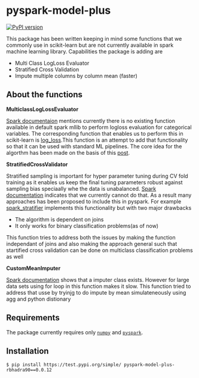 # pyspark-model-plus
[![PyPI version](https://img.shields.io/pypi/v/pyspark-model-plus.svg)](https://img.shields.io/pypi/v/pyspark-model-plus)

This package has been written keeping in mind some functions that we commonly use in scikit-learn but are not currently available in 
spark machine learning library. Capabilities the package is adding are

* Multi Class LogLoss Evaluator
* Stratified Cross Validation
* Impute multiple columns by column mean (faster)

## About the functions

**MulticlassLogLossEvaluator**

[Spark documentaion](https://spark.apache.org/docs/1.6.0/mllib-evaluation-metrics.html) mentions currently there is no existing function available in default spark mllib to perform logloss evaluation for categorical variables. The corresponding function that enables us to perform this in scikit-learn is [log_loss](https://scikit-learn.org/stable/modules/generated/sklearn.metrics.log_loss.html).This function is an attempt to add that functionality so that it can be used with standard ML pipelines. The core idea for the algorthm has been made on the basis of this [post](http://www.kaggle.com/c/emc-data-science/forums/t/2149/is-anyone-noticing-difference-betwen-validation-and-leaderboard-error/12209#post12209).

**StratifiedCrossValidator**  

Stratified sampling is important for hyper parameter tuning during CV fold training as it enables us keep the final tuning parameters robust against sampling bias speciaally whe the data is unabalanced. [Spark documentation](https://spark.apache.org/docs/latest/ml-tuning.html#cross-validation) indicates that we currently cannot do that. As a result many approaches has been proposed to include this in pyspark. For example [spark_stratifier](https://github.com/interviewstreet/spark-stratifier) implements this functionality but with two major drawbacks

* The algorithm is dependent on joins
* It only works for binary classification problems(as of now)

This function tries to address both the issues by making the function independant of joins and also making the approach general such that startified cross validation can be done on multiclass classification problems as well

**CustomMeanImputer**  

[Spark documentation](https://spark.apache.org/docs/latest/api/python/pyspark.ml.html?highlight=impute#pyspark.ml.feature.Imputer) shows that a imputer class exists. However for large data sets using for loop in this function makes it slow. This function tried to address that usse by tryinjg to do impute by mean simulateneously using agg and python distionary

## Requirements

The package currently requires only [`numpy`](https://github.com/numpy/numpy) and [`pyspark`](https://github.com/apache/spark/tree/master/python/pyspark).

## Installation
```
$ pip install https://test.pypi.org/simple/ pyspark-model-plus-rbhadra90==0.0.12
```
